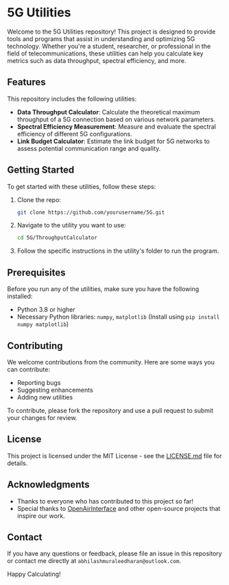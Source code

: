 # 5G Utilities

Welcome to the 5G Utilities repository! This project is designed to provide tools and programs that assist in understanding and optimizing 5G technology. Whether you're a student, researcher, or professional in the field of telecommunications, these utilities can help you calculate key metrics such as data throughput, spectral efficiency, and more.

## Features

This repository includes the following utilities:

- **Data Throughput Calculator**: Calculate the theoretical maximum throughput of a 5G connection based on various network parameters.
- **Spectral Efficiency Measurement**: Measure and evaluate the spectral efficiency of different 5G configurations.
- **Link Budget Calculator**: Estimate the link budget for 5G networks to assess potential communication range and quality.

## Getting Started

To get started with these utilities, follow these steps:

1. Clone the repo:
   ```bash
   git clone https://github.com/yourusername/5G.git
   ```
2. Navigate to the utility you want to use:
   ```bash
   cd 5G/ThroughputCalculator
   ```
3. Follow the specific instructions in the utility's folder to run the program.

## Prerequisites

Before you run any of the utilities, make sure you have the following installed:
- Python 3.8 or higher
- Necessary Python libraries: `numpy`, `matplotlib` (Install using `pip install numpy matplotlib`)

## Contributing

We welcome contributions from the community. Here are some ways you can contribute:
- Reporting bugs
- Suggesting enhancements
- Adding new utilities

To contribute, please fork the repository and use a pull request to submit your changes for review.

## License

This project is licensed under the MIT License - see the [LICENSE.md](LICENSE.md) file for details.

## Acknowledgments

- Thanks to everyone who has contributed to this project so far!
- Special thanks to [OpenAirInterface](https://www.openairinterface.org/) and other open-source projects that inspire our work.

## Contact

If you have any questions or feedback, please file an issue in this repository or contact me directly at `abhilashmuraleedharan@outlook.com`.

Happy Calculating!
